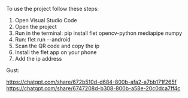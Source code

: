 To use the project follow these steps:

1. Open Visual Studio Code
2. Open the project 
3. Run in the terminal: pip install flet opencv-python mediapipe numpy
4. Run: flet run --android
5. Scan the QR code and copy the ip
6. Install the flet app on your phone
7. Add the ip address

Gust:

https://chatgpt.com/share/672b510d-d684-800b-afa2-a7bb171f265f
https://chatgpt.com/share/6747208d-b308-800b-a58e-20c0dca7ff4c
